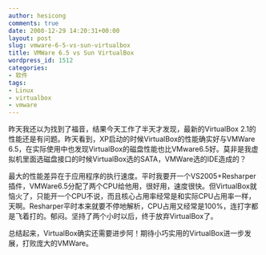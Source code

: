 ```yaml
---
author: hesicong
comments: true
date: 2008-12-29 14:20:31+00:00
layout: post
slug: vmware-6-5-vs-sun-virtualbox
title: VMWare 6.5 vs Sun VirtualBox
wordpress_id: 1512
categories:
- 软件
tags:
- Linux
- virtualbox
- vmware
---
```


昨天我还以为找到了福音，结果今天工作了半天才发现，最新的VirtualBox 2.1的性能还是有问题。昨天看到，XP启动的时候VirtualBox的性能确实好与VMWare 6.5，在实际使用中也发现VirtualBox的磁盘性能也比VMware6.5好。莫非是我虚拟机里面选磁盘接口的时候VirtualBox选的SATA，VMWare选的IDE造成的？

最大的性能差异在于应用程序的执行速度。平时我要开一个VS2005+Resharper插件，VMWare6.5分配了两个CPU给他用，很好用，速度很快。但VirtualBox就恼火了，只能开一个CPU不说，而且核心占用率经常是和实际CPU占用率一样，天啊。Resharper平时本来就要不停地解析，CPU占用又经常是100%，连打字都是飞着打的。郁闷。坚持了两个小时以后，终于放弃VirtualBox了。

总结起来，VirtualBox确实还需要进步阿！期待小巧实用的VirtualBox进一步发展，打败庞大的VMWare。
